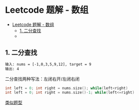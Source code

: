 # Leetcode 题解 - 数组
<!-- GFM-TOC -->
* [Leetcode 题解 - 数组](#leetcode-题解---数组)
    * [1. 二分查找](#704-字符串循环移位包含)
    *

## 1. 二分查找
```html
输入: nums = [-1,0,3,5,9,12], target = 9
输出: 4
```
二分查找两种写法：左闭右开/左闭右闭
```c++
int left = 0; int right = nums.size(); while(left<right)
int left = 0; int right = nums.size()-1; while(left<=right)
```
[类似题型](#35-搜索插入位置，#34-在排序数组中查找元素的第一个和最后一个位置，#69-x的平方根，#367-有效的完全平方数)


